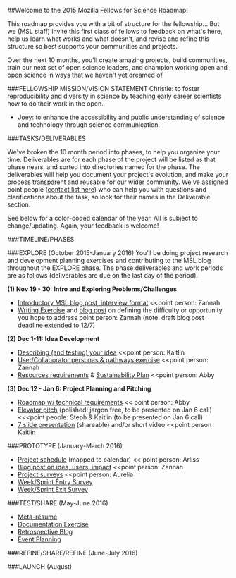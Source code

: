 ##Welcome to the 2015 Mozilla Fellows for Science Roadmap!

This roadmap provides you with a bit of structure for the fellowship... But we (MSL staff) invite this first class of fellows to feedback on what's here, help us learn what works and what doesn't, and revise and refine this structure so best supports your communities and projects. 

Over the next 10 months, you'll create amazing projects, build communities, train our next set of open science leaders, and champion working open and open science in ways that we haven't yet dreamed of. 


###FELLOWSHIP MISSION/VISION STATEMENT
Christie: to foster reproducibility and diversity in science by teaching early career scientists how to do their work in the open.

+ Joey: to enhance the accessibility and public understanding of science and technology through science communication.

###TASKS/DELIVERABLES

We've broken the 10 month period into phases, to help you organize your time. Deliverables are for each phase of the project will be listed as that phase nears, and sorted into directories named for the phase. The deliverables will help you document your project's evolution, and make your process transparent and reusable for our wider community. We've assigned point people ([contact list here](https://github.com/mozillascience/fellows-class-2015/blob/master/reference/contacts.md)) who can help you with questions and clarifications about the task, so look for their names in the Deliverable section. 

See below for a color-coded calendar of the year. All is subject to change/updating. Again, your feedback is welcome!


###TIMELINE/PHASES

###EXPLORE (October 2015-January 2016)
You’ll be doing project research and development planning exercises and contributing to the MSL blog throughout the EXPLORE phase. The phase deliverables and work periods are as follows (deliverables are due on the last day of the period).

**(1) Nov 19 - 30: Intro and Exploring Problems/Challenges**

* [Introductory MSL blog post, interview format](https://github.com/mozillascience/fellows-class-2015/blob/master/explore/1-intro_interview.md) <<point person: Zannah
* [Writing Exercise](https://github.com/mozillascience/fellows-class-2015/blob/master/explore/1-challenge_exercise.md) and [blog post](https://github.com/mozillascience/fellows-class-2015/blob/master/explore/1-challenge_post.md) on defining the difficulty or opportunity you hope to address point person: Zannah (note: draft blog post deadline extended to 12/7)


**(2) Dec 1-11: Idea Development**

* [Describing (and testing) your idea](https://github.com/mozillascience/fellows-class-2015/blob/master/explore/2-project_description_exercise.md) <<point person: Kaitlin
* [User/Collaborator personas & pathways exercise](https://github.com/mozillascience/fellows-class-2015/blob/master/explore/2-personas_and_pathways.md) <<point person: Zannah
* [Resources requirements](https://github.com/mozillascience/fellows-class-2015/blob/master/explore/2-resources_requirements.md) & [Sustainability Plan](https://github.com/mozillascience/fellows-class-2015/blob/master/explore/2-sustainability_plan.md) <<point person: Abby

**(3) Dec 12 - Jan 6: Project Planning and Pitching**

* [Roadmap w/ technical requirements](https://github.com/mozillascience/fellows-class-2015/blob/master/explore/3-roadmapping.md) << point person: Abby
* [Elevator pitch](https://github.com/mozillascience/fellows-class-2015/blob/master/explore/3-elevator_pitch_exercise.md) (polished! jargon free, to be presented on Jan 6 call) <<<point people: Steph & Kaitlin (to be presented on Jan 6 call)
* [7 slide presentation](https://github.com/mozillascience/fellows-class-2015/blob/master/explore/3-presentation.md) (shareable) and/or short video <<point person Kaitlin

###PROTOTYPE (January-March 2016)

* [Project schedule](https://github.com/mozillascience/fellows-class-2015/blob/master/prototype/project_schedule.md) (mapped to calendar) << point person: Arliss
* [Blog post on idea, users, impact](https://github.com/mozillascience/fellows-class-2015/blob/master/prototype/blog_reports.md) <<point person: Zannah
* [Project surveys](https://github.com/mozillascience/fellows-class-2015/blob/master/prototype/project_surveys.md) <<point person: Aurelia
 * [Week/Sprint Entry Survey](http://goo.gl/forms/4wu3nkH7WY)
 * [Week/Sprint Exit Survey](http://goo.gl/forms/I6ZRdpvWs7)


###TEST/SHARE (May-June 2016)
* [Meta-résumé]()
* [Documentation Exercise]()
* [Retrospective Blog]()
* [Event Planning]()


###REFINE/SHARE/REFINE (June-July 2016)


###LAUNCH (August)





